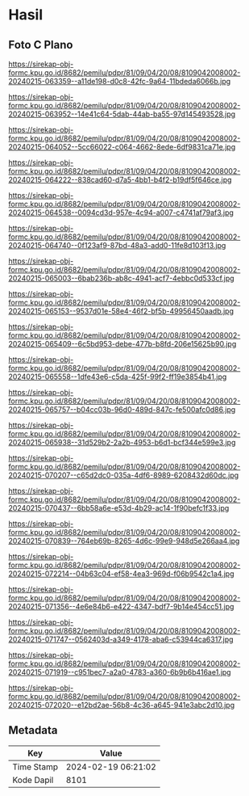 # Hasil

## Foto C Plano

https://sirekap-obj-formc.kpu.go.id/8682/pemilu/pdpr/81/09/04/20/08/8109042008002-20240215-063359--a11de198-d0c8-42fc-9a64-11bdeda6066b.jpg

https://sirekap-obj-formc.kpu.go.id/8682/pemilu/pdpr/81/09/04/20/08/8109042008002-20240215-063952--14e41c64-5dab-44ab-ba55-97d145493528.jpg

https://sirekap-obj-formc.kpu.go.id/8682/pemilu/pdpr/81/09/04/20/08/8109042008002-20240215-064052--5cc66022-c064-4662-8ede-6df9831ca71e.jpg

https://sirekap-obj-formc.kpu.go.id/8682/pemilu/pdpr/81/09/04/20/08/8109042008002-20240215-064222--838cad60-d7a5-4bb1-b4f2-b19df5f646ce.jpg

https://sirekap-obj-formc.kpu.go.id/8682/pemilu/pdpr/81/09/04/20/08/8109042008002-20240215-064538--0094cd3d-957e-4c94-a007-c4741af79af3.jpg

https://sirekap-obj-formc.kpu.go.id/8682/pemilu/pdpr/81/09/04/20/08/8109042008002-20240215-064740--0f123af9-87bd-48a3-add0-11fe8d103f13.jpg

https://sirekap-obj-formc.kpu.go.id/8682/pemilu/pdpr/81/09/04/20/08/8109042008002-20240215-065003--6bab236b-ab8c-4941-acf7-4ebbc0d533cf.jpg

https://sirekap-obj-formc.kpu.go.id/8682/pemilu/pdpr/81/09/04/20/08/8109042008002-20240215-065153--9537d01e-58e4-46f2-bf5b-49956450aadb.jpg

https://sirekap-obj-formc.kpu.go.id/8682/pemilu/pdpr/81/09/04/20/08/8109042008002-20240215-065409--6c5bd953-debe-477b-b8fd-206e15625b90.jpg

https://sirekap-obj-formc.kpu.go.id/8682/pemilu/pdpr/81/09/04/20/08/8109042008002-20240215-065558--1dfe43e6-c5da-425f-99f2-ff19e3854b41.jpg

https://sirekap-obj-formc.kpu.go.id/8682/pemilu/pdpr/81/09/04/20/08/8109042008002-20240215-065757--b04cc03b-96d0-489d-847c-fe500afc0d86.jpg

https://sirekap-obj-formc.kpu.go.id/8682/pemilu/pdpr/81/09/04/20/08/8109042008002-20240215-065938--31d529b2-2a2b-4953-b6d1-bcf344e599e3.jpg

https://sirekap-obj-formc.kpu.go.id/8682/pemilu/pdpr/81/09/04/20/08/8109042008002-20240215-070207--c65d2dc0-035a-4df6-8989-6208432d60dc.jpg

https://sirekap-obj-formc.kpu.go.id/8682/pemilu/pdpr/81/09/04/20/08/8109042008002-20240215-070437--6bb58a6e-e53d-4b29-ac14-1f90befc1f33.jpg

https://sirekap-obj-formc.kpu.go.id/8682/pemilu/pdpr/81/09/04/20/08/8109042008002-20240215-070839--764eb69b-8265-4d6c-99e9-948d5e266aa4.jpg

https://sirekap-obj-formc.kpu.go.id/8682/pemilu/pdpr/81/09/04/20/08/8109042008002-20240215-072214--04b63c04-ef58-4ea3-969d-f06b9542c1a4.jpg

https://sirekap-obj-formc.kpu.go.id/8682/pemilu/pdpr/81/09/04/20/08/8109042008002-20240215-071356--4e6e84b6-e422-4347-bdf7-9b14e454cc51.jpg

https://sirekap-obj-formc.kpu.go.id/8682/pemilu/pdpr/81/09/04/20/08/8109042008002-20240215-071747--0562403d-a349-4178-aba6-c53944ca6317.jpg

https://sirekap-obj-formc.kpu.go.id/8682/pemilu/pdpr/81/09/04/20/08/8109042008002-20240215-071919--c951bec7-a2a0-4783-a360-6b9b6b416ae1.jpg

https://sirekap-obj-formc.kpu.go.id/8682/pemilu/pdpr/81/09/04/20/08/8109042008002-20240215-072020--e12bd2ae-56b8-4c36-a645-941e3abc2d10.jpg


## Metadata

| Key        | Value               |
| ---------- | ------------------- |
| Time Stamp | 2024-02-19 06:21:02 |
| Kode Dapil | 8101                |




